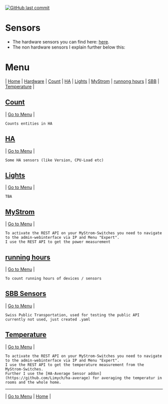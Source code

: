 [![GitHub last commit](https://img.shields.io/github/last-commit/leroyby/homeassistant-config?style=flat)](https://github.com/leroyby/HomeAssistant-Config/commits/main)

# Sensors
- The hardware sensors you can find here: [here](https://github.com/leroyby/HomeAssistant-Config#hardware).
- The non hardware sensors I explain further below this:

# <a name="menu">Menu</a>
| [Home](https://github.com/leroyby/Homeassistant) | [Hardware](https://github.com/leroyby/HomeAssistant-Config#hardware) | [Count](#count) |  [HA](#ha) | [Lights](#lights) |  [MyStrom](#mystrom) | [runnong hours](#running_hours) | [SBB](#sbb) | [Temperature](#temperature) |

## <a name="count">[Count](https://github.com/leroyby/Homeassistant-Config/blob/main/sensors/count.yaml)</a>
| [Go to Menu](#menu) |
```
Counts entities in HA
```

## <a name="HA">[HA](https://github.com/leroyby/Homeassistant-Config/blob/main/sensors/ha.yaml)</a>
| [Go to Menu](#menu) |
```
Some HA sensors (like Version, CPU-Load etc)
```

## <a name="Lights">[Lights](https://github.com/leroyby/Homeassistant-Config/blob/main/sensors/lights.yaml)</a>
| [Go to Menu](#menu) |
```
TBA
```

## <a name="mystrom">[MyStrom](https://github.com/leroyby/HomeAssistant-Config/blob/main/sensors/mystrom.yaml)</a>
| [Go to Menu](#menu) |
```
To activate the REST API on your MyStrom-Switches you need to navigate to the admin-webinterface via IP and Menu "Expert". 
I use the REST API to get the power measurement
```
## <a name="running_hours">[running hours](https://github.com/leroyby/HomeAssistant-Config/blob/main/sensors/running_hours.yaml)</a>
| [Go to Menu](#menu) |
```
To count running hours of devices / sensors
```
## <a name="sbb">[SBB Sensors](https://github.com/leroyby/HomeAssistant-Config/blob/main/sensors/sbb.yaml)</a>
| [Go to Menu](#menu) |
```
Swiss Public Transportation, used for testing the public API
currently not used, just created .yaml
```

## <a name="temperature">[Temperature](https://github.com/leroyby/Homeassistant-config/blob/main/sensors/temperature.yaml)</a>
| [Go to Menu](#menu) |
```
To activate the REST API on your MyStrom-Switches you need to navigate to the admin-webinterface via IP and Menu "Expert". 
I use the REST API to get the temperature measurement from the MyStrom-Switches.
Further I use the [HA-Average Sensor addon](https://github.com/Limych/ha-average) for averaging the temperatur in rooms and the whole home.
```

---
| [Go to Menu](#menu) | [Home](https://github.com/leroyby/HomeAssistant-Config) |




